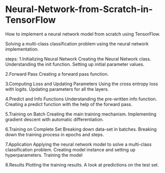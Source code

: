 # Neural-Network-from-Scratch-in-TensorFlow
How to implement a neural network model from scratch using TensorFlow.

Solving a multi-class classification problem using the neural network implementation.

steps:
 1.Initializing Neural Network
 Creating the Neural Network class.
Understanding the init function.
Setting up initial parameter values.

 2.Forward Pass
 Creating a forward pass function.
 
 3.Computing Loss and Updating Parameters
 Using the cross entropy loss with logits.
Updating parameters for all the layers.

 4.Predict and Info Functions
 Understanding the pre-written info function.
Creating a predict function with the help of the forward pass.

 5.Training on Batch
 Creating the main training mechanism.
Implementing gradient descent with automatic differentiation.

 6.Training on Complete Set
 Breaking down data-set in batches.
Breaking down the training process in epochs and steps.

 7.Application
Applying the neural network model to solve a multi-class classification problem.
Creating model instance and setting up hyperparameters.
Training the model

8.Results
Plotting the training results.
A look at predictions on the test set.
